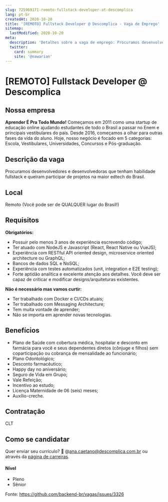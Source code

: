 ```yaml
---
slug: 725969171-remoto-fullstack-developer-at-descomplica
lang: pt-br
createdAt: 2020-10-20
title: '[REMOTO] Fullstack Developer @ Descomplica - Vaga de Emprego'
sitemap:
  lastModified: 2020-10-20
meta:
  description: 'Detalhes sobre a vaga de emprego: Procuramos desenvolvedores e desenvolvedoras que tenham habilidade fullstack e queiram participar de projetos na maior edtech do Brasil.'
  twitter:
    card: summary
    site: '@nawarian'
---
```


# [REMOTO] Fullstack Developer @ Descomplica

## Nossa empresa

**Aprender É Pra Todo Mundo!** 
Começamos em 2011 como uma startup de educação online ajudando estudantes de todo o Brasil a passar no Enem e principais vestibulares do país. Desde 2016, começamos a olhar para outras fases da vida do aluno. Hoje, nosso negócio é focado em 5 categorias: Escola, Vestibulares, Universidades, Concursos e Pós-graduação.

## Descrição da vaga

Procuramos desenvolvedores e desenvolvedoras que tenham habilidade fullstack e queiram participar de projetos na maior edtech do Brasil.

## Local

Remoto (Você pode ser de QUALQUER lugar do Brasil!)

## Requisitos

**Obrigatórios:**

- Possuir pelo menos 3 anos de experiência escrevendo código;
- Ter atuado com NodeJS e Javascript (React, React Native ou VueJS);
- Experiência com RESTful API oriented design, microservice oriented architecture ou GraphQL;
- Bancos de dados SQL e NoSQL;
- Experiência com testes automatizados (unit, integration e E2E testing);
- Forte aptidão analítica e excelente atenção aos detalhes. Você deve ser capaz de criticar e modificar designs/arquiteturas existentes.

**Não é necessário mas vamos curtir:**
- Ter trabalhado com Docker e CI/CDs atuais;
- Ter trabalhado com Messaging Architecture;
- Tem muita vontade de aprender;
- Não se importa em aprender novas tecnologias.

## Benefícios

- Plano de Saúde com cobertura médica, hospitalar e desconto em farmácia para você e seus dependentes diretos (cônjuge e filhos) sem coparticipação ou cobrança de mensalidade ao funcionário;
- Plano Odontológico;
- Desconto farmacêutico;
- Happy day no aniversário;
- Seguro de Vida em Grupo;
- Vale Refeição;
- Incentivo ao estudo;
- Licença Maternidade de 06 (seis) meses;
- Auxílio-creche.

## Contratação

CLT

## Como se candidatar

Quer enviar seu currículo? 📧 @ana.caetano@descomplica.com.br ou através da [página de carreiras](https://jobs.kenoby.com/descomplica).

#### Nível
- Pleno
- Sênior


Fonte: https://github.com/backend-br/vagas/issues/3326
